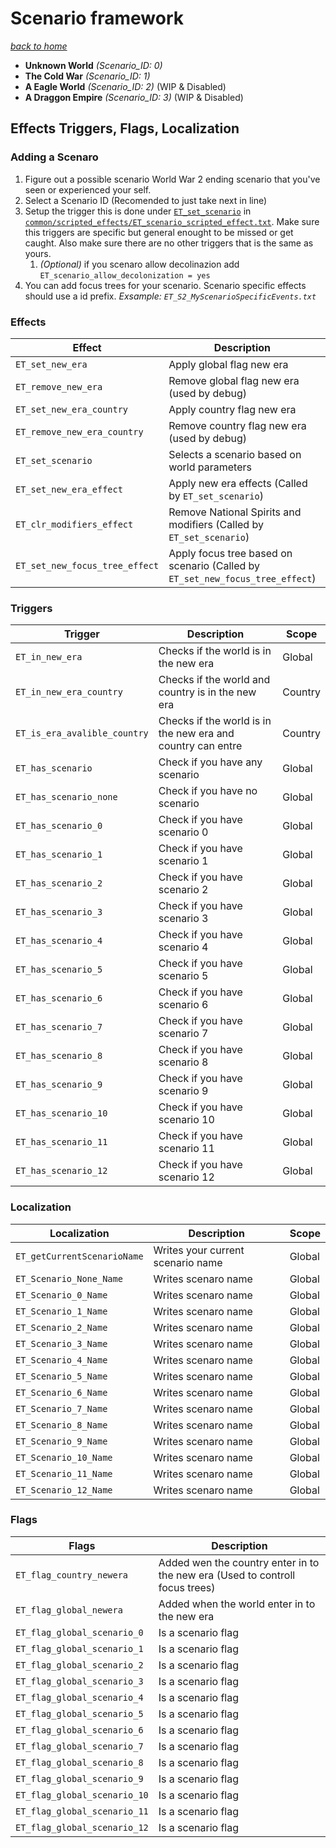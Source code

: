 # Scenario framework
*[back to home](index)*

- **Unknown World** *(Scenario_ID: 0)*
- **The Cold War** *(Scenario_ID: 1)*
- **A Eagle World** *(Scenario_ID: 2)* (WIP & Disabled)
- **A Draggon Empire** *(Scenario_ID: 3)* (WIP & Disabled)

## Effects Triggers, Flags, Localization

### Adding a Scenaro
1. Figure out a possible scenario World War 2 ending scenario that you've seen or experienced your self.
2. Select a Scenario ID (Recomended to just take next in line)
3. Setup the trigger this is done under [`ET_set_scenario`](https://github.com/ExtendedTimeline/ExtendedTimeline/blob/main/common/scripted_effects/ET_scenario_scripted_effect.txt#L40) in [`common/scripted_effects/ET_scenario_scripted_effect.txt`](https://github.com/ExtendedTimeline/ExtendedTimeline/blob/main/common/scripted_effects/ET_scenario_scripted_effect.txt).
   Make sure this triggers are specific but general enought to be missed or get caught.
   Also make sure there are no other triggers that is the same as yours.
   1. *(Optional)* if you scenaro allow decolinazion add `ET_scenario_allow_decolonization = yes`
5. You can add focus trees for your scenario. Scenario specific effects should use a id prefix. *Exsample: `ET_S2_MyScenarioSpecificEvents.txt`*

### Effects

| Effect                            | Description                                                                   | Scope    |
| ---                               | ---                                                                           | ---      |
| `ET_set_new_era`                  | Apply global flag new era                                                     | Global   |
| `ET_remove_new_era`               | Remove global flag new era (used by debug)                                    | Global   |
| `ET_set_new_era_country`          | Apply country flag new era                                                    | Country  |
| `ET_remove_new_era_country`       | Remove country flag new era (used by debug)                                   | Country  |
| `ET_set_scenario`                 | Selects a scenario based on world parameters                                  | Global   |
| `ET_set_new_era_effect`           | Apply new era effects (Called by `ET_set_scenario`)                           | Country  |
| `ET_clr_modifiers_effect`         | Remove National Spirits and modifiers (Called by `ET_set_scenario`)           | Country  |
| `ET_set_new_focus_tree_effect`    | Apply focus tree based on scenario (Called by `ET_set_new_focus_tree_effect`) | Country  |

### Triggers

| Trigger                           | Description                                                 | Scope    |
| ---                               | ---                                                         | ---      |
| `ET_in_new_era`                   | Checks if the world is in the new era                       | Global   |
| `ET_in_new_era_country`           | Checks if the world and country is in the new era           | Country  |
| `ET_is_era_avalible_country`      | Checks if the world is in the new era and country can entre | Country  |
| `ET_has_scenario`                 | Check if you have any scenario                              | Global   |
| `ET_has_scenario_none`            | Check if you have no scenario                               | Global   |
| `ET_has_scenario_0`               | Check if you have scenario 0                                | Global   |
| `ET_has_scenario_1`               | Check if you have scenario 1                                | Global   |
| `ET_has_scenario_2`               | Check if you have scenario 2                                | Global   |
| `ET_has_scenario_3`               | Check if you have scenario 3                                | Global   |
| `ET_has_scenario_4`               | Check if you have scenario 4                                | Global   |
| `ET_has_scenario_5`               | Check if you have scenario 5                                | Global   |
| `ET_has_scenario_6`               | Check if you have scenario 6                                | Global   |
| `ET_has_scenario_7`               | Check if you have scenario 7                                | Global   |
| `ET_has_scenario_8`               | Check if you have scenario 8                                | Global   |
| `ET_has_scenario_9`               | Check if you have scenario 9                                | Global   |
| `ET_has_scenario_10`              | Check if you have scenario 10                               | Global   |
| `ET_has_scenario_11`              | Check if you have scenario 11                               | Global   |
| `ET_has_scenario_12`              | Check if you have scenario 12                               | Global   |

### Localization

| Localization                      | Description                                                                   | Scope    |
| ---                               | ---                                                                           | ---      |
| `ET_getCurrentScenarioName`       | Writes your current scenario name                                             | Global   |
| `ET_Scenario_None_Name`           | Writes scenaro name                                                           | Global   |
| `ET_Scenario_0_Name`              | Writes scenaro name                                                           | Global   |
| `ET_Scenario_1_Name`              | Writes scenaro name                                                           | Global   |
| `ET_Scenario_2_Name`              | Writes scenaro name                                                           | Global   |
| `ET_Scenario_3_Name`              | Writes scenaro name                                                           | Global   |
| `ET_Scenario_4_Name`              | Writes scenaro name                                                           | Global   |
| `ET_Scenario_5_Name`              | Writes scenaro name                                                           | Global   |
| `ET_Scenario_6_Name`              | Writes scenaro name                                                           | Global   |
| `ET_Scenario_7_Name`              | Writes scenaro name                                                           | Global   |
| `ET_Scenario_8_Name`              | Writes scenaro name                                                           | Global   |
| `ET_Scenario_9_Name`              | Writes scenaro name                                                           | Global   |
| `ET_Scenario_10_Name`             | Writes scenaro name                                                           | Global   |
| `ET_Scenario_11_Name`             | Writes scenaro name                                                           | Global   |
| `ET_Scenario_12_Name`             | Writes scenaro name                                                           | Global   |

### Flags

| Flags                             | Description                                                                   |
| ---                               | ---                                                                           |
| `ET_flag_country_newera`          | Added wen the country enter in to the new era (Used to controll focus trees)  |
| `ET_flag_global_newera`           | Added when the world enter in to the new era                                  |
| `ET_flag_global_scenario_0`       | Is a scenario flag                                                            |
| `ET_flag_global_scenario_1`       | Is a scenario flag                                                            |
| `ET_flag_global_scenario_2`       | Is a scenario flag                                                            |
| `ET_flag_global_scenario_3`       | Is a scenario flag                                                            |
| `ET_flag_global_scenario_4`       | Is a scenario flag                                                            |
| `ET_flag_global_scenario_5`       | Is a scenario flag                                                            |
| `ET_flag_global_scenario_6`       | Is a scenario flag                                                            |
| `ET_flag_global_scenario_7`       | Is a scenario flag                                                            |
| `ET_flag_global_scenario_8`       | Is a scenario flag                                                            |
| `ET_flag_global_scenario_9`       | Is a scenario flag                                                            |
| `ET_flag_global_scenario_10`      | Is a scenario flag                                                            |
| `ET_flag_global_scenario_11`      | Is a scenario flag                                                            |
| `ET_flag_global_scenario_12`      | Is a scenario flag                                                            |
